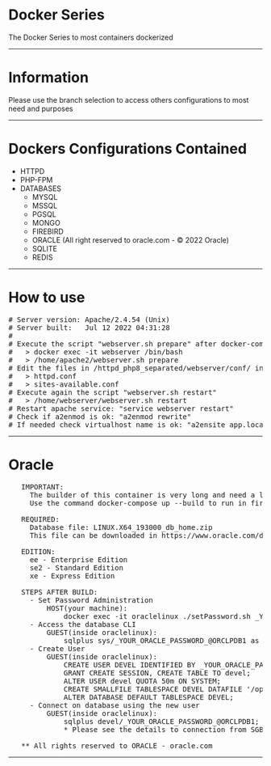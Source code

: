 
# Docker Series

The Docker Series to most containers dockerized

-------------

# Information

Please use the branch selection to access others configurations to most need and purposes

-------------

# Dockers Configurations Contained

- HTTPD
- PHP-FPM
- DATABASES
  - MYSQL
  - MSSQL
  - PGSQL
  - MONGO
  - FIREBIRD
  - ORACLE (All right reserved to oracle.com - &copy; 2022 Oracle)
  - SQLITE
  - REDIS

-------------

# How to use

<pre>
# Server version: Apache/2.4.54 (Unix)
# Server built:   Jul 12 2022 04:31:28
#
# Execute the script "webserver.sh prepare" after docker-compose up -d
#   > docker exec -it webserver /bin/bash
#   > /home/apache2/webserver.sh prepare
# Edit the files in /httpd_php8_separated/webserver/conf/ in this project path [conf|htdocs]
#   > httpd.conf
#   > sites-available.conf
# Execute again the script "webserver.sh restart"
#   > /home/webserver/webserver.sh restart
# Restart apache service: "service webserver restart"
# Check if a2enmod is ok: "a2enmod rewrite"
# If needed check virtualhost name is ok: "a2ensite app.local.conf"
</pre>

-------------

# Oracle

<pre>
   IMPORTANT:
     The builder of this container is very long and need a long time to finish correctly
     Use the command docker-compose up --build to run in first time

   REQUIRED:
     Database file: LINUX.X64_193000_db_home.zip
     This file can be downloaded in https://www.oracle.com/database/technologies/oracle-database-software-downloads.html

   EDITION:
     ee - Enterprise Edition
     se2 - Standard Edition
     xe - Express Edition

   STEPS AFTER BUILD:
     - Set Password Administration
         HOST(your machine):
             docker exec -it oraclelinux ./setPassword.sh _YOUR_ORACLE_PASSWORD_
     - Access the database CLI
         GUEST(inside oraclelinux):
             sqlplus sys/_YOUR_ORACLE_PASSWORD_@ORCLPDB1 as sysdba
     - Create User
         GUEST(inside oraclelinux):
             CREATE USER DEVEL IDENTIFIED BY _YOUR_ORACLE_PASSWORD_;
             GRANT CREATE SESSION, CREATE TABLE TO devel;
             ALTER USER devel QUOTA 50m ON SYSTEM;
             CREATE SMALLFILE TABLESPACE DEVEL DATAFILE '/opt/oracle/oradata/ORCLCDB/ORCLPDB1/devel.dbf' SIZE 1G;
             ALTER DATABASE DEFAULT TABLESPACE DEVEL;
     - Connect on database using the new user 
         GUEST(inside oraclelinux):
             sqlplus devel/_YOUR_ORACLE_PASSWORD_@ORCLPDB1;
             * Please see the details to connection from SGBD DBeaver in folder oracle/midias/DBeaver-Oracle-Connection-Details.png

   ** All rights reserved to ORACLE - oracle.com
</pre>

---------------
